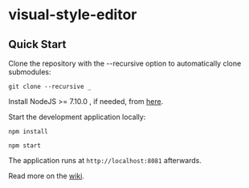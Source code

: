  visual-style-editor
==========

Quick Start
------------

Clone the repository with the --recursive option to automatically clone submodules:

`git clone --recursive _`

Install NodeJS >= 7.10.0 , if needed, from [here](https://nodejs.org/en/download/releases/).

Start the development application locally:

`npm install`

`npm start`

The application runs at `http://localhost:8081` afterwards.

Read more on the [wiki](_/wiki).
